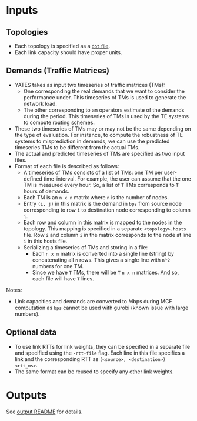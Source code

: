 Inputs
======
Topologies
----------
- Each topology is specified as a [`dot` file](https://en.wikipedia.org/wiki/DOT_(graph_description_language)). 
- Each link capacity should have proper units.
	
Demands (Traffic Matrices)
--------------------------
- YATES takes as input two timeseries of traffic matrices (TMs):
    - One corresponding the real demands that we want to consider the performance under. This timeseries of TMs is used to generate the network load.
    - The other corresponding to an operators estimate of the demands during the period. This timeseries of TMs is used by the TE systems to compute routing schemes.
- These two timeseries of TMs may or may not be the same depending on the type of evaluation. For instance, to compute the robustness of TE systems to misprediction in demands, we can use the predicted timeseries TMs to be different from the actual TMs.
- The actual and predicted timeseries of TMs are specified as two input files.
- Format of each file is described as follows:
  - A timeseries of TMs consists of a list of TMs: one TM per user-defined time-interval. For example, the user can assume that the one TM is measured every hour. So, a list of `T` TMs corresponds to `T` hours of demands.
  - Each TM is an `n x n` matrix where `n` is the number of nodes.
  - Entry `(i, j)` in this matrix is the demand in `bps` from source node corresponding to row `i` to destination node corresponding to column `j`. 
  - Each row and column in this matrix is mapped to the nodes in the topology. This mapping is specified in a separate `<topology>.hosts` file. Row `i` and column `i` in the matrix corresponds to the node at line `i` in this hosts file.
  - Serializing a timeseries of TMs and storing in a file:
  	- Each `n x n` matrix is converted into a single line (string) by concatenating all `n` rows. This gives a single line with `n^2` numbers for one TM.
	- Since we have `T` TMs, there will be `T` `n x n` matrices. And so, each file will have `T` lines.

Notes:
- Link capacities and demands are converted to Mbps during MCF computation as `bps` cannot be used with gurobi (known issue with large numbers).

Optional data
-------------
- To use link RTTs for link weights, they can be specified in a separate file and specified using the `-rtt-file` flag. Each line in this file specifies a link and the corresponding RTT as `(<source>, <destination>)  <rtt_ms>`.
- The same format can be reused to specify any other link weights.


Outputs
=======
See [output README](results/README.md) for details.
